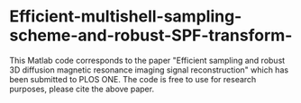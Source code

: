 # Efficient-multishell-sampling-scheme-and-robust-SPF-transform-

This Matlab code corresponds to the paper "Efficient sampling and robust 3D diffusion magnetic resonance imaging signal reconstruction" which has been submitted to PLOS ONE. The code is free to use for research purposes, please cite the above paper.
